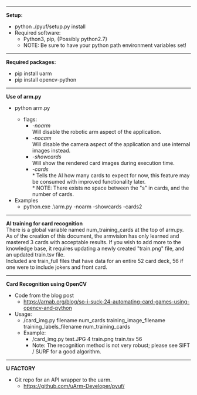 - - - -
**Setup:**<br/>
* python ./pyuf/setup.py install <br/>
* Required software: <br/>
  * Python3, pip, {Possibly python2.7}<br/>
  * NOTE: Be sure to have your python path environment variables set!<br/>
- - - -
**Required packages:**<br/>
* pip install uarm<br/>
* pip install opencv-python<br/>
- - - -
**Use of arm.py**<br/>
* python arm.py <flags><br/>
  * flags:<br/>
      *   _-noarm_<br/>
            Will disable the robotic arm aspect of the application.<br/>
      *   _-nocam_<br/>
            Will disable the camera aspect of the application and use internal<br/>
              images instead.<br/>
      *   _-showcards_<br/>
            Will show the rendered card images during execution time.<br/>
      *   _-cards<n>_<br/>
              * Tells the AI how many cards to expect for now, this feature may
            be consumed with improved functionality later.<br/>
              * NOTE: There exists no space between the "s" in cards, and the number of cards.<br/>
* Examples<br/>
  * python.exe .\arm.py -noarm -showcards -cards2<br/>
- - - -
**AI training for card recognition**<br/>
There is a global variable named num_training_cards at the top of arm.py.<br/>
As of the creation of this document, the armvision has only learned and mastered
3 cards with acceptable results. If you wish to add more to the knowledge base,
it requires updating a newly created "train.png" file, and an updated train.tsv
file.<br/>
Included are train_full files that have data for an entire 52 card deck, 56 if
one were to include jokers and front card.<br/>
- - - -
**Card Recognition using OpenCV**<br/>
* Code from the blog post<br/>
  * https://arnab.org/blog/so-i-suck-24-automating-card-games-using-opencv-and-python<br/>
* Usage:<br/>
    * /card_img.py filename num_cards training_image_filename training_labels_filename num_training_cards<br/>
    * Example:<br/>
      * /card_img.py test.JPG 4 train.png train.tsv 56<br/>
      * Note: The recognition method is not very robust; please see SIFT / SURF for a good algorithm.<br/>
- - - -
**U FACTORY**<br/>
* Git repo for an API wrapper to the uarm.
  * https://github.com/uArm-Developer/pyuf/
